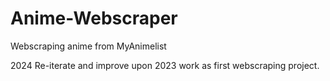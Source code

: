 # Anime-Webscraper
Webscraping anime from MyAnimelist

2024 Re-iterate and improve upon 2023 work as first webscraping project.
